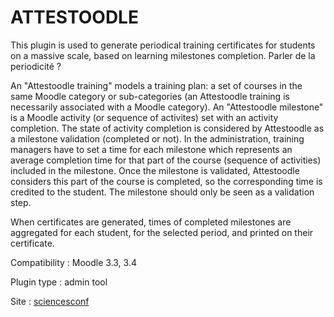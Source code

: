 # ATTESTOODLE

This plugin is used to generate periodical training certificates for students on a massive scale, based on learning milestones completion. Parler de la periodicité ?

An "Attestoodle training" models a training plan: a set of courses in the same Moodle category or sub-categories (an Attestoodle training is necessarily associated with a Moodle category).
An "Attestoodle milestone" is a Moodle activity (or sequence of activites) set with an activity completion. The state of activity completion is considered by Attestoodle as a milestone validation (completed or not). 
In the administration, training managers have to set a time for each milestone which represents an average completion time for that part of the course (sequence of activities) included in the milestone.  Once the milestone is validated, Attestoodle considers this part of the course is completed, so the corresponding time is credited to the student. The milestone should only be seen as a validation step.

When certificates are generated, times of completed milestones are aggregated for each student, for the selected period, and printed on their certificate.

Compatibility : Moodle 3.3, 3.4

Plugin type : admin tool

Site : [sciencesconf](https://attestoodle.sciencesconf.org/)
